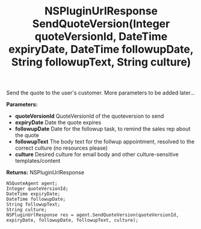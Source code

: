﻿---
uid: crmscript_ref_NSQuoteAgent_SendQuoteVersion
title: NSPluginUrlResponse SendQuoteVersion(Integer quoteVersionId, DateTime expiryDate, DateTime followupDate, String followupText, String culture)
intellisense: NSQuoteAgent.SendQuoteVersion
keywords: NSQuoteAgent, SendQuoteVersion
so.topic: reference
---

Send the quote to the user's customer. More parameters to be added later...

**Parameters:**
 - **quoteVersionId** QuoteVersionId of the quoteversion to send
 - **expiryDate** Date the quote expires
 - **followupDate** Date for the followup task, to remind the sales rep about the quote
 - **followupText** The body text for the follwup appointment, resolved to the correct culture (no resources please)
 - **culture** Desired culture for email body and other culture-sensitive templates/content

**Returns:** NSPluginUrlResponse

```crmscript
NSQuoteAgent agent;
Integer quoteVersionId;
DateTime expiryDate;
DateTime followupDate;
String followupText;
String culture;
NSPluginUrlResponse res = agent.SendQuoteVersion(quoteVersionId, expiryDate, followupDate, followupText, culture);
```

